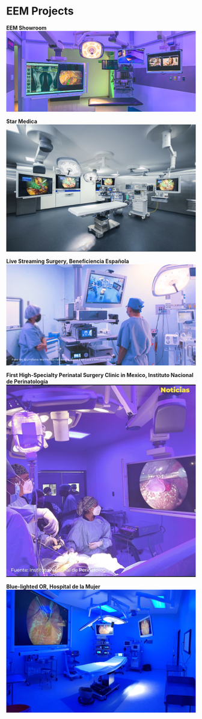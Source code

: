 # EEM Projects

**EEM Showroom**
![Descripción de la imagen](Foto-de-Quirofano-Multiespecialidad-Showroom-EEM-Especialistas-de-Equipo-Medico-em.com_.mx_.png)

**Star Medica**
![Descripción de la imagen](IMG_8853.PNG)

**Live Streaming Surgery, Beneficiencia Española**
![Descripción de la imagen](Foto-de-Quirofano-MultiespecialidadLa-Bene-San-Luis-EEM-Especialistas-de-Equipo-Medico-em.com_.mx_.png)

**First High-Specialty Perinatal Surgery Clinic in Mexico, Instituto Nacional de Perinatología**
![Descripción de la imagen](IMG_8854.PNG)

**Blue-lighted OR, Hospital de la Mujer**
![Descripción de la imagen](116e2f55-e23d-4770-bbf2-c7df1cfa5101.JPG)
